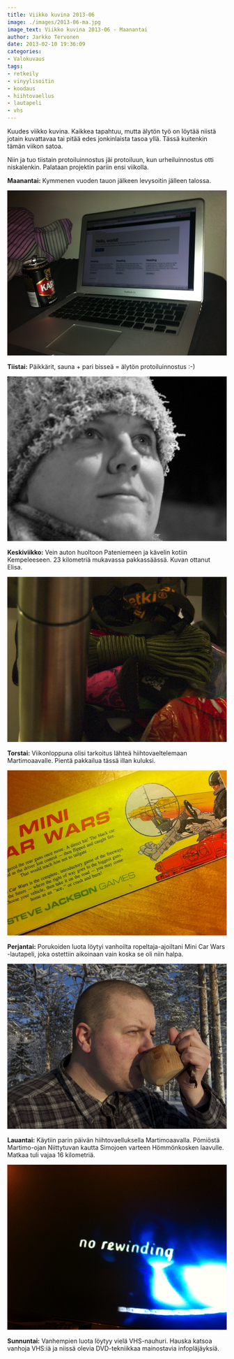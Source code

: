 ```yaml
---
title: Viikko kuvina 2013-06
image: ./images/2013-06-ma.jpg
image_text: Viikko kuvina 2013-06 - Maanantai
author: Jarkko Tervonen
date: 2013-02-10 19:36:09
categories:
- Valokuvaus
tags:
- retkeily
- vinyylisoitin
- koodaus
- hiihtovaellus
- lautapeli
- vhs
---
```

Kuudes viikko kuvina. Kaikkea tapahtuu, mutta älytön työ on löytää niistä jotain kuvattavaa tai pitää edes jonkinlaista tasoa yllä. Tässä kuitenkin tämän viikon satoa.

Niin ja tuo tiistain protoiluinnostus jäi protoiluun, kun urheiluinnostus otti niskalenkin. Palataan projektin pariin ensi viikolla.

__Maanantai:__ Kymmenen vuoden tauon jälkeen levysoitin jälleen talossa.

![Viikko kuvina 2013-06 - Tiistai](./images/2013-07-ti.jpg)

__Tiistai:__ Päikkärit, sauna + pari bisseä = älytön protoiluinnostus :-)

![Viikko kuvina 2013-06 - Keskiviikko](./images/2013-07-ke.jpg)

__Keskiviikko:__ Vein auton huoltoon Pateniemeen ja kävelin kotiin Kempeleeseen. 23 kilometriä mukavassa pakkassäässä. Kuvan ottanut Elisa.

![Viikko kuvina 2013-06 - Torstai](./images/2013-06-to.jpg)

__Torstai:__ Viikonloppuna olisi tarkoitus lähteä hiihtovaeltelemaan Martimoaavalle. Pientä pakkailua tässä illan kuluksi.

![Viikko kuvina 2013-06 - Perjantai](./images/2013-06-pe.jpg)

__Perjantai:__ Porukoiden luota löytyi vanhoilta ropeltaja-ajoiltani Mini Car Wars -lautapeli, joka ostettiin aikoinaan vain koska se oli niin halpa.

![Viikko kuvina 2013-06 - Lauantai](./images/2013-06-la.jpg)

__Lauantai:__ Käytiin parin päivän hiihtovaelluksella Martimoaavalla. Pömiöstä Martimo-ojan Niittytuvan kautta Simojoen varteen Hömmönkosken laavulle. Matkaa tuli vajaa 16 kilometriä.

![Viikko kuvina 2013-06 - Sunnuntai](./images/2013-06-su.jpg)

__Sunnuntai:__ Vanhempien luota löytyy vielä VHS-nauhuri. Hauska katsoa vanhoja VHS:iä ja niissä olevia DVD-tekniikkaa mainostavia infopläjäyksiä.
